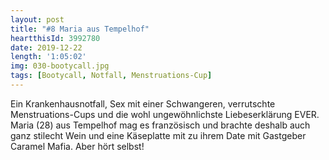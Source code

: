```yaml
---
layout: post
title: "#8 Maria aus Tempelhof"
heartthisId: 3992780
date: 2019-12-22
length: '1:05:02'
img: 030-bootycall.jpg
tags: [Bootycall, Notfall, Menstruations-Cup]
---
```

Ein Krankenhausnotfall, Sex mit einer Schwangeren, verrutschte Menstruations-Cups und die wohl ungewöhnlichste Liebeserklärung EVER. Maria (28) aus Tempelhof mag es französisch und brachte deshalb auch ganz stilecht Wein und eine Käseplatte mit zu ihrem Date mit Gastgeber Caramel Mafia. Aber hört selbst!